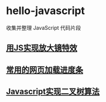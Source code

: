 # hello-javascript

收集并整理 JavaScript 代码片段

## [用JS实现放大镜特效](https://www.imooc.com/learn/32)

## [常用的网页加载进度条](https://www.imooc.com/learn/858)

## [Javascript实现二叉树算法](https://www.imooc.com/learn/888)

